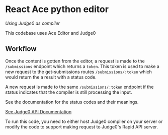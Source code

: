 # React Ace python editor
*Using Judge0 as compiler*

This codebase uses Ace Editor and Judge0

## Workflow
Once the content is gotten from the editor, a request is made to the `/submissions` endpoint which returns a `token`. This token is used to make a new request to the get-submissions routes `/submissions/:token` which would return the a result with a status code.

A new request is made to the same `/submissions/:token` endpoint if the status indicates that the compiler is still processing the input.

See the documentation for the status codes and their meanings.

[See Judge0 API Documentation](https://ce.judge0.com/)


To run this code, you need to either host Judge0 compiler on your server or modify the code to support making request to Judge0's Rapid API server.

